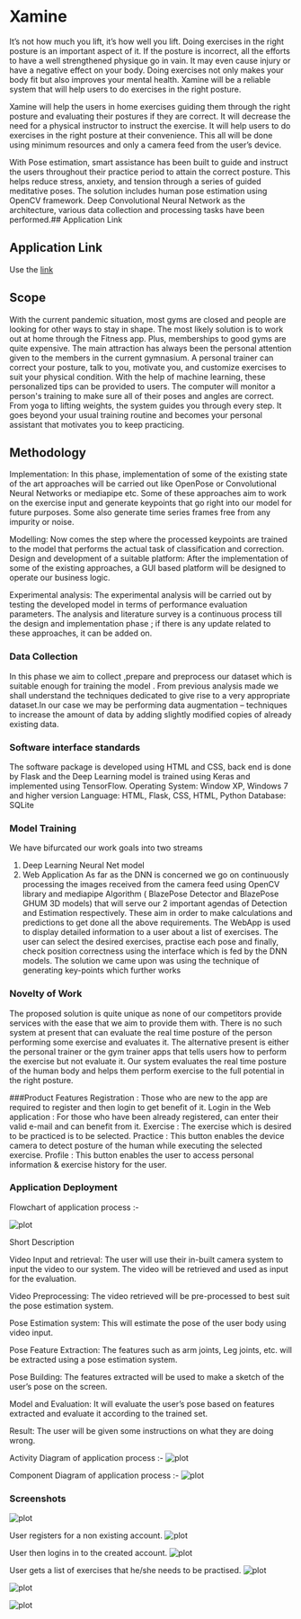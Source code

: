 # Xamine
It’s not how much you lift, it’s how well you lift. Doing exercises in the right posture is an important aspect of it. If the posture is incorrect, all the efforts to have a well strengthened physique go in vain. It may even cause injury or have a negative effect on your body. Doing exercises not only makes your body fit but also improves your mental health. Xamine will be a reliable system that will help users to do exercises in the right posture.

Xamine will help the users in home exercises guiding them through the right posture and evaluating their postures if they are correct. It will decrease the need for a physical instructor to instruct the exercise. It will help users to do exercises in the right posture at their convenience. This all will be done using minimum resources and only a camera feed from the user’s device.

With Pose estimation, smart assistance has been built to guide and instruct the users throughout their practice period to attain the correct posture. This helps reduce stress, anxiety, and tension through a series of guided meditative poses. The solution includes human pose estimation using OpenCV framework. Deep Convolutional Neural Network as the architecture, various data collection and processing tasks have been performed.## Application Link


## Application Link
Use the [link](https://xamine-pose.herokuapp.com/predict)

## Scope
With the current pandemic situation, most gyms are closed and people are looking for other ways to stay in shape. The most likely solution is to work out at home through the Fitness app. Plus, memberships to good gyms are quite expensive. The main attraction has always been the personal attention given to the members in the current gymnasium. A personal trainer can correct your posture, talk to you, motivate you, and customize exercises to suit your physical condition. 
With the help of machine learning, these personalized tips can be provided to users. The computer will monitor a person's training to make sure all of their poses and angles are correct. From yoga to lifting weights, the system guides you through every step. It goes beyond your usual training routine and becomes your personal assistant that motivates you to keep practicing.

## Methodology
 Implementation: In this phase, implementation of some of the existing state of the art approaches will be carried out like OpenPose or Convolutional Neural Networks or mediapipe etc. Some of these approaches aim to work on the exercise input and generate keypoints that go right into our model for future purposes. Some also generate time series frames free from any impurity or noise. 

 Modelling: Now comes the step where the processed keypoints are trained to the model that performs the actual task of classification and correction. Design and development of a suitable platform: After the implementation of some of the existing approaches, a GUI based platform will be designed to operate our business logic. 

 Experimental analysis: The experimental analysis will be carried out by testing the developed model in terms of performance evaluation parameters. The analysis and literature survey is a continuous process till the design and implementation phase ; if there is any update related to these approaches, it can be added on.

### Data Collection
In this phase we aim to collect ,prepare and preprocess our dataset which is suitable enough for training the model . From previous analysis made we shall understand the techniques dedicated to give rise to a very appropriate dataset.In our case we may be performing data augmentation – techniques to increase the amount of data by adding slightly modified copies of already existing data.

### Software interface standards
The software package is developed using HTML and CSS, back end is done by Flask and the Deep Learning model is trained using Keras and implemented using TensorFlow. Operating System: Window XP, Windows 7 and higher version Language: HTML, Flask, CSS, HTML, Python Database: SQLite

### Model Training
We have bifurcated our work goals into two streams 
1. Deep Learning Neural Net model 
2. Web Application 
As far as the DNN is concerned we go on continuously processing the images received from the camera feed using OpenCV library and mediapipe Algorithm ( BlazePose Detector and BlazePose GHUM 3D models) that will serve our 2 important agendas of Detection and Estimation respectively. These aim in order to make calculations and predictions to get done all the above requirements. The WebApp is used to display detailed information to a user about a list of exercises. The user can select the desired exercises, practise each pose and finally, check position correctness using the interface which is fed by the DNN models. The solution we came upon was using the technique of generating key-points which further works

###   Novelty of Work 
The proposed solution is quite unique as none of our competitors provide services with the ease that we aim to provide them with. There is no such system at present that can evaluate the real time posture of the person performing some exercise and evaluates it. The alternative present is either the personal trainer or the gym trainer apps that tells users how to perform the exercise but not evaluate it. Our system evaluates the real time posture of the human body and helps them perform exercise to the full potential in the right posture.


###Product Features
Registration : Those who are new to the app are required to register and then login to get benefit of it.
Login in the Web application : For those who have been already registered, can enter their valid e-mail and can benefit from it.
Exercise : The exercise which is desired to be practiced is to be selected.
Practice : This button enables the device camera to detect posture of the human while executing the selected exercise.
Profile : This button enables the user to access personal information & exercise history for the user.


### Application Deployment

Flowchart of application process :-

![plot](./flowchart.PNG)

Short Description 

Video Input and retrieval: The user will use their in-built camera system to input the video to our system. The video will be retrieved and used as input for the evaluation.

Video Preprocessing: The video retrieved will be pre-processed to best suit the pose estimation system.

Pose Estimation system: This will estimate the pose of the user body using video input.

Pose Feature Extraction: The features such as arm joints, Leg joints, etc. will be extracted using a pose estimation system.

Pose Building: The features extracted will be used to make a sketch of the user’s pose on the screen.

Model and Evaluation: It will evaluate the user’s pose based on features extracted and evaluate it according to the trained set.

Result: The user will be given some instructions on what they are doing wrong.


Activity Diagram of application process :-
![plot](./Activity.PNG)

Component Diagram of application process :-
![plot](./component.PNG)

### Screenshots
![plot](./ss1.PNG)

User registers for a non existing account.
![plot](./ss2.PNG)

User then logins in to the created account.
![plot](./ss3.PNG)

User gets a list of exercises that he/she needs to be practised.
![plot](./ss4.PNG)


![plot](./ss5.PNG)


![plot](./ss6.PNG)